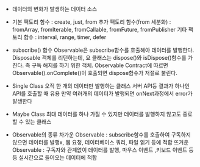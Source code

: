 - 데이터의 변화가 발생하는 데이터 소스

- 기본 팩토리 함수 : create, just, from
추가 팩토리 함수(from 세분화)  : fromArray, fromIterable, fromCallable, fromFuture, fromPublisher
기타 팩토리 함수 : interval, range, timer, defer

- subscribe() 함수
Observable은 subscribe함수를 호출해야 데이터를 발행한다.
Disposable 객체를 리턴하는데, 요 클래스는 dispose()와 isDispose()함수를 가진다. 즉 구독 해지를 하기 위한 객체. Observable Contract에 따르면 Observable().onComplete()이 호출되면 dispose함수가 저절로 불린다.

- Single Class
오직 한 개의 데이터만 발행하는 클래스
서버 API등 결과가 하나인 API를 호출할 때 유용
만약 여러개의 데이터가 발행되면 onNext과정에서 error가 발생한다

- Maybe Class
최대 데이터를 하나 가질 수 있지만 데이터를 발행하지 않고도 종료할 수 있는 클래스

- Observable의 종류
차가운 Observable : subscribe함수를 호출하여 구독하지 않으면 데이터를 발행x, 웹 요청, 데이터베이스 쿼리, 파일 읽기 등에 적합
뜨거운 Observable : 구독자와 관계없이 데이터를 발행, 마우스 이벤트 ,키보드 이벤트 등등 실시간으로 들어오는 데이터에 적합